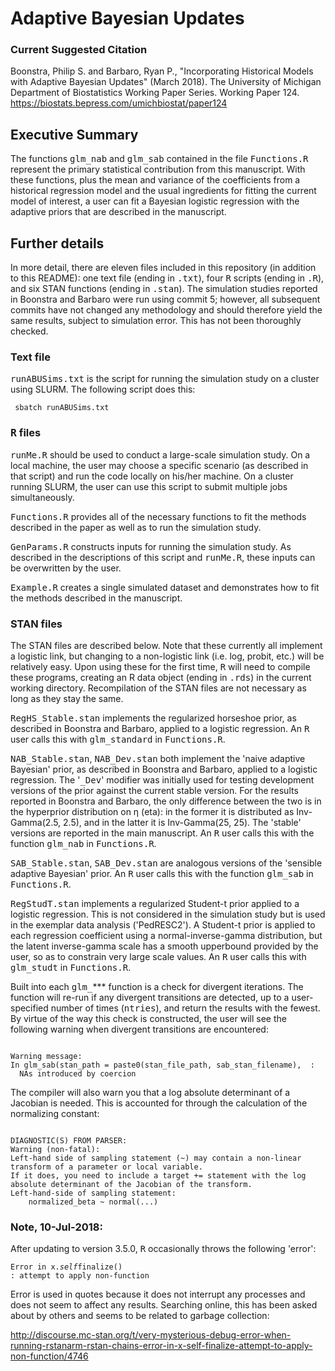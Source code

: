 # Adaptive Bayesian Updates

### Current Suggested Citation

Boonstra, Philip S. and Barbaro, Ryan P., "Incorporating Historical Models with Adaptive Bayesian Updates" (March 2018). The University of Michigan Department of Biostatistics Working Paper Series. Working Paper 124.
https://biostats.bepress.com/umichbiostat/paper124

## Executive Summary
The functions <samp>glm_nab</samp> and <samp>glm_sab</samp> contained in the file <samp>Functions.R</samp> represent the primary statistical contribution from this manuscript. With these functions, plus the mean and variance of the coefficients from a historical regression model and the usual ingredients for fitting the current model of interest, a user can fit a Bayesian logistic regression with the adaptive priors that are described in the manuscript.

## Further details

In more detail, there are eleven files included in this repository (in addition to this README): one text file (ending in <samp>.txt</samp>), four <samp>R</samp> scripts (ending in  <samp>.R</samp>), and six STAN functions (ending in  <samp>.stan</samp>). The simulation studies reported in Boonstra and Barbaro were run using commit 5; however, all subsequent commits have not changed any methodology and should therefore yield the same results, subject to simulation error. This has not been thoroughly checked. 

### Text file
<samp>runABUSims.txt</samp> is the script for running the simulation study on a cluster using SLURM. The following script does this:

<code> sbatch runABUSims.txt </code>

### <samp>R</samp> files
<samp>runMe.R</samp> should be used to conduct a large-scale simulation study. On a local machine, the user may choose a specific scenario (as described in that script) and run the code locally on his/her machine. On a cluster running SLURM, the user can use this script to submit multiple jobs simultaneously. 

<samp>Functions.R</samp> provides all of the necessary functions to fit the methods described in the paper as well as to run the simulation study. 

<samp>GenParams.R</samp> constructs inputs for running the simulation study. As described in the descriptions of this script and <samp>runMe.R</samp>, these inputs can be overwritten by the user.

<samp>Example.R</samp> creates a single simulated dataset and demonstrates how to fit the methods described in the manuscript. 

### STAN files
The STAN files are described below. Note that these currently all implement a logistic link, but changing to a non-logistic link (i.e. log, probit, etc.) will be relatively easy. Upon using these for the first time, <samp>R</samp> will need to compile these programs, creating an R data object (ending in <samp>.rds</samp>) in the current working directory. Recompilation of the STAN files are not necessary as long as they stay the same.

<samp>RegHS_Stable.stan</samp> implements the regularized horseshoe prior, as described in Boonstra and Barbaro, applied to a logistic regression. An <samp>R</samp> user calls this with <samp>glm_standard</samp> in <samp>Functions.R</samp>. 

<samp>NAB_Stable.stan</samp>, <samp>NAB_Dev.stan</samp> both implement the 'naive adaptive Bayesian' prior, as described in Boonstra and Barbaro, applied to a logistic regression. The '<samp>_Dev</samp>' modifier was initially used for testing development versions of the prior against the current stable version. For the results reported in Boonstra and Barbaro, the only difference between the two is in the hyperprior distribution on &eta; (eta): in the former it is distributed as Inv-Gamma(2.5, 2.5), and in the latter it is Inv-Gamma(25, 25). The 'stable' versions are reported in the main manuscript. An <samp>R</samp> user calls this with the function <samp>glm_nab</samp> in <samp>Functions.R</samp>. 

<samp>SAB_Stable.stan</samp>, <samp>SAB_Dev.stan</samp> are analogous versions of the 'sensible adaptive Bayesian' prior. An <samp>R</samp> user calls this with the function <samp>glm_sab</samp> in <samp>Functions.R</samp>. 

<samp>RegStudT.stan</samp> implements a regularized Student-t prior applied to a logistic regression. This is not considered in the simulation study but is used in the exemplar data analysis ('PedRESC2'). A Student-t prior is applied to each regression coefficient using a normal-inverse-gamma distribution, but the latent inverse-gamma scale has a smooth upperbound provided by the user, so as to constrain very large scale values. An <samp>R</samp> user calls this with <samp>glm_studt</samp> in <samp>Functions.R</samp>. 

Built into each <samp>glm_</samp>*** function is a check for divergent iterations. The function will re-run if any divergent transitions are detected, up to a user-specified number of times (<samp>ntries</samp>), and return the results with the fewest. By virtue of the way this check is constructed, the user will see the following warning when divergent transitions are encountered:

<code>
Warning message:
In glm_sab(stan_path = paste0(stan_file_path, sab_stan_filename),  :
  NAs introduced by coercion
</code>

The compiler will also warn you that a log absolute determinant of a Jacobian is needed. This is accounted for through the calculation of the normalizing constant:

<code>
DIAGNOSTIC(S) FROM PARSER:
Warning (non-fatal):
Left-hand side of sampling statement (~) may contain a non-linear transform of a parameter or local variable.
If it does, you need to include a target += statement with the log absolute determinant of the Jacobian of the transform.
Left-hand-side of sampling statement:
    normalized_beta ~ normal(...)
</code>



### Note, 10-Jul-2018:

After updating to version 3.5.0, <samp>R</samp> occasionally throws the following 'error':

<code>Error in x$.self$finalize() : attempt to apply non-function</code>

Error is used in quotes because it does not interrupt any processes and does not seem to affect any results. Searching online, this has been asked about by others and seems to be related to garbage collection:

http://discourse.mc-stan.org/t/very-mysterious-debug-error-when-running-rstanarm-rstan-chains-error-in-x-self-finalize-attempt-to-apply-non-function/4746